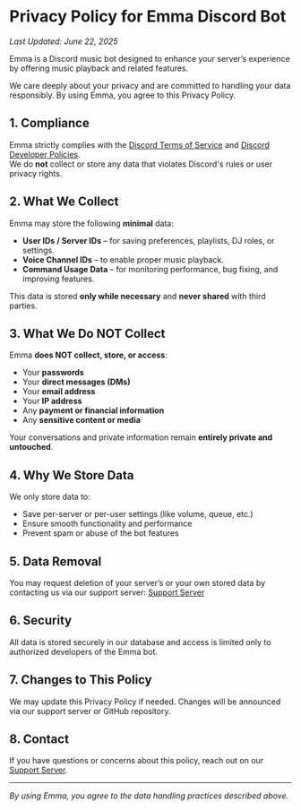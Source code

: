 # Privacy Policy for Emma Discord Bot

_Last Updated: June 22, 2025_

Emma is a Discord music bot designed to enhance your server’s experience by offering music playback and related features.

We care deeply about your privacy and are committed to handling your data responsibly. By using Emma, you agree to this Privacy Policy.

## 1. Compliance

Emma strictly complies with the [Discord Terms of Service](https://discord.com/terms) and [Discord Developer Policies](https://discord.com/developers/docs/policy).  
We do **not** collect or store any data that violates Discord's rules or user privacy rights.

## 2. What We Collect

Emma may store the following **minimal** data:
- **User IDs / Server IDs** – for saving preferences, playlists, DJ roles, or settings.
- **Voice Channel IDs** – to enable proper music playback.
- **Command Usage Data** – for monitoring performance, bug fixing, and improving features.

This data is stored **only while necessary** and **never shared** with third parties.

## 3. What We Do NOT Collect

Emma **does NOT collect, store, or access**:
- Your **passwords**
- Your **direct messages (DMs)**
- Your **email address**
- Your **IP address**
- Any **payment or financial information**
- Any **sensitive content or media**

Your conversations and private information remain **entirely private and untouched**.

## 4. Why We Store Data

We only store data to:
- Save per-server or per-user settings (like volume, queue, etc.)
- Ensure smooth functionality and performance
- Prevent spam or abuse of the bot features

## 5. Data Removal

You may request deletion of your server’s or your own stored data by contacting us via our support server:
[Support Server](https://discord.gg/YOUR_SUPPORT_LINK)

## 6. Security

All data is stored securely in our database and access is limited only to authorized developers of the Emma bot.

## 7. Changes to This Policy

We may update this Privacy Policy if needed. Changes will be announced via our support server or GitHub repository.

## 8. Contact

If you have questions or concerns about this policy, reach out on our [Support Server](https://discord.gg/YOUR_SUPPORT_LINK).

---

_By using Emma, you agree to the data handling practices described above._
